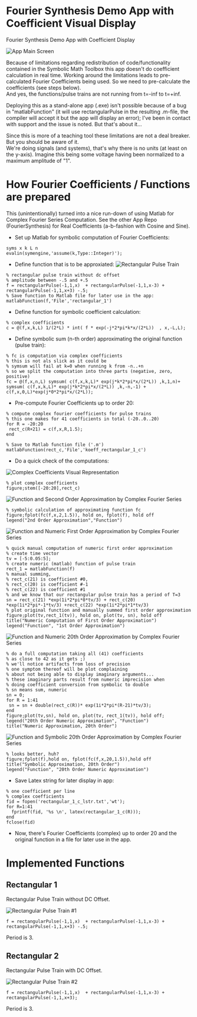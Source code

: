 # Fourier Synthesis Demo App with Coefficient Visual Display
Fourier Synthesis Demo App with Coefficient Display

![App Main Screen](app_screen.png)

Because of limitations regarding redistribution of code/functionality contained in the Symbolic Math Toolbox this app doesn't do coefficient calculation in real time. Working around the limitations leads to pre-calculated Fourier Coefficients being used. So we need to pre-calculate the coefficients (see steps below).  
And yes, the functions/pulse trains are not running from t=-inf to t=+inf. 

Deploying this as a stand-alone app (.exe) isn't possible because of a bug in "matlabFunction" (it will use rectangularPulse in the resulting .m-file, the compiler will accept it but the app will display an error); I've been in contact with support and the issue is noted. But that's about it...   

Since this is more of a teaching tool these limitations are not a deal breaker. But you should be aware of it.  
We're doing signals (and systems), that's why there is no units (at least on the y-axis). Imagine this being some voltage having been normalized to a maximum amplitude of "1".

# How Fourier Coefficients / Functions are prepared 
This (unintentionally) turned into a nice run-down of using Matlab for Complex Fourier Series Computation. See the other App Repo (FourierSynthesis) for Real Coefficients (a-b-fashion with Cosine and Sine). 

- Set up Matlab for symbolic computation of Fourier Coefficients: 
```
syms x k L n
evalin(symengine,'assume(k,Type::Integer)');
```  
- Define function that is to be approxiated:
![Rectangular Pulse Train](rectangular_1.png)

```
% rectangular pulse train without dc offset
% amplitude between -.5 and +.5
f = rectangularPulse(-1,1,x)  + rectangularPulse(-1,1,x-3) + rectangularPulse(-1,1,x+3) -.5;
% Save function to Matlab file for later use in the app:
matlabFunction(f,'File','rectangular_1')
```

- Define function for symbolic coefficient calculation: 
```
% complex coefficients
c = @(f,x,k,L) 1/(2*L) * int( f * exp(-j*2*pi*k*x/(2*L))  , x,-L,L);
```

- Define symbolic sum (n-th order) approximating the original function (pulse train):
```
% fc is computation via complex coefficients
% this is not als slick as it could be 
% symsum will fail at k=0 when running k from -n..+n
% so we split the computation into three parts (negative, zero, positive)
fc = @(f,x,n,L) symsum( c(f,x,k,L)* exp(j*k*2*pi*x/(2*L)) ,k,1,n)+ symsum( c(f,x,k,L)* exp(j*k*2*pi*x/(2*L)) ,k,-n,-1) + c(f,x,0,L)*exp(j*0*2*pi*x/(2*L));
```

- Pre-compute Fourier Coefficients up to order 20:
```
% compute complex fourier coefficients for pulse trains
% this one makes for 41 coefficients in total (-20..0..20)
for R = -20:20
 rect_c(R+21) = c(f,x,R,1.5); 
end

% Save to Matlab function file ('.m')
matlabFunction(rect_c,'File','koeff_rectangular_1_c')
```

- Do a quick check of the computations:

![Complex Coefficients Visual Representation](rectangular_1_complex_coefficients.png)  
```
% plot complex coefficients 
figure;stem([-20:20],rect_c)
```

![Function and Second Order Approximation by Complex Fourier Series](rectangular_1_approx_2ndorder.png)  
```
% symbolic calculation of approximating function fc
figure;fplot(fc(f,x,2,1.5)), hold on, fplot(f), hold off
legend("2nd Order Approximation","Function")
```


![Function and Numeric First Order Approximation by Complex Fourier Series](rectangular_1_approx_1stOrderNumeric.png)  
```
% quick manual computation of numeric first order approximation
% create time vector
tv = [-5:0.05:5];
% create numeric (matlab) function of pulse train
rect_1 = matlabFunction(f)
% manual summing, 
% rect_c(21) is coefficient #0,
% rect_c(20) is coefficient #-1
% rect_c(22) is coefficient #1
% and we know that our rectangular pulse train has a period of T=3
sn = rect_c(21) *exp(1i*2*pi*0*tv/3) + rect_c(20) *exp(1i*2*pi*-1*tv/3) +rect_c(22) *exp(1i*2*pi*1*tv/3)
% plot original function and manually summed first order approximation
figure;plot(tv,rect_1(tv)), hold on, plot(tv, sn), hold off
title("Numeric Computation of First Order Approximation")
legend("Function", "1st Order Approximation")

```


![Function and Numeric 20th Order Approximation by Complex Fourier Series](rectangular_1_approx_20thOrderNumeric.png) 
```
% do a full computation taking all (41) coefficients
% as close to 42 as it gets ;)
% we'll notice artifacts from loss of precision
% one symptom thereof will be plot complaining
% about not being able to display imaginary arguments...
% these imaginary parts result from numeric imprecision when
% doing coefficient conversion from symbolic to double
% sn means sum, numeric
sn = 0;
for R = 1:41
 sn = sn + double(rect_c(R))* exp(1i*2*pi*(R-21)*tv/3);
end
figure;plot(tv,sn), hold on, plot(tv, rect_1(tv)), hold off;
legend("20th Order Numeric Approximation", "Function")
title("Numeric Approximation, 20th Order")
```

![Function and Symbolic 20th Order Approximation by Complex Fourier Series](rectangular_1_approx_20thOrderSymbolic.png) 
```
% looks better, huh?
figure;fplot(f),hold on, fplot(fc(f,x,20,1.5)),hold off
title("Symbolic Approximation, 20th Order")
legend("Function", "20th Order Numeric Approximation")
```

- Save Latex string for later display in app:
```
% one coefficient per line
% complex coefficients
fid = fopen('rectangular_1_c_lstr.txt','wt');
for R=1:41
  fprintf(fid, '%s \n', latex(rectangular_1_c(R)));
end
fclose(fid)
```

- Now, there's Fourier Coefficients (complex) up to order 20 and the original function in a file for later use in the app.

# Implemented Functions
## Rectangular 1
Rectangular Pulse Train without DC Offset.  

![Rectangular Pulse Train #1](rectangular_1.png)
```
f = rectangularPulse(-1,1,x)  + rectangularPulse(-1,1,x-3) + rectangularPulse(-1,1,x+3) -.5;
```
Period is 3.

## Rectangular 2
Rectangular Pulse Train with DC Offset.  

![Rectangular Pulse Train #2](rectangular_2.png)
```
f = rectangularPulse(-1,1,x)  + rectangularPulse(-1,1,x-3) + rectangularPulse(-1,1,x+3);
```
Period is 3.

